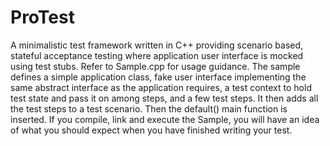 # ProTest
A minimalistic test framework written in C++ providing scenario based, stateful acceptance testing where application user interface is mocked using test stubs. Refer to Sample.cpp for usage guidance.
The sample defines a simple application class, fake user interface implementing the same abstract interface as the application requires, a test context to hold test state and pass it on among steps, and a few test steps. It then adds all the test steps to a test scenario. Then the default() main function is inserted. If you compile, link and execute the Sample, you will have an idea of what you should expect when you have finished writing your test.
